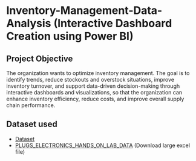 # Inventory-Management-Data-Analysis (Interactive Dashboard Creation using Power BI)
## Project Objective
The organization wants to optimize inventory management. The goal is to identify trends, reduce stockouts and overstock situations, improve inventory turnover, and support data-driven decision-making through interactive dashboards and visualizations, so that the organization can enhance inventory efficiency, reduce costs, and improve overall supply chain performance.
## Dataset used
- <a href = https://github.com/Amita-Monal/Inventory_Management_Supply_Chain/tree/main/Invent_Management_Data> Dataset</a>
- <a href = https://d.docs.live.net/ea54388ba215df85/Documents/Supply_Chain_Inventory_Management1/Inventory_data/PLUGS_ELECTRONICS_HANDS_ON_LAB_DATA.xlsx> PLUGS_ELECTRONICS_HANDS_ON_LAB_DATA</a> (Download large excel file)
